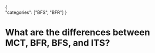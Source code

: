 {    
    "categories": ["BFS", "BFR"]
}

# What are the differences between MCT, BFR, BFS, and ITS?
